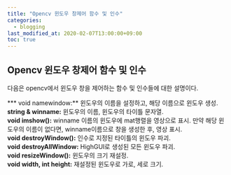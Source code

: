 ```yaml
---
title: "Opencv 윈도우 창제어 함수 및 인수"
categories: 
  - blogging
last_modified_at: 2020-02-07T13:00:00+09:00
toc: true
---
```


## **Opencv 윈도우 창제어 함수 및 인수**  
다음은 opencv에서 윈도우 창을 제어하는 함수 및 인수들에 대한 설명이다.  

*** void namewindow:** 윈도우의 이름을 설정하고, 해당 이름으로 윈도우 생성.  
**string & winname:** 윈도우의 이름, 윈도우의 타이틀 문자열.  
**void imshow():** winname 이름의 윈도우에 mat행렬을 영상으로 표시. 만약 해당 윈도우의 이름이 없다면, winname이름으로 창을 생성한 후, 영상 표시.  
**void destroyWindow():** 인수로 지정된 타이틀의 윈도우 파괴.  
**void destroyAllWindow:** HighGUI로 생성된 모든 윈도우 파괴.  
**void resizeWindow():** 윈도우의 크기 재설정.  
**void width, int height:** 재설정된 윈도우로 가로, 세로 크기.


